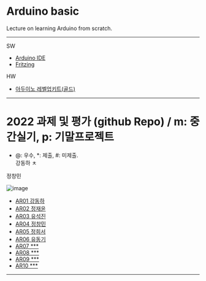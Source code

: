 # Arduino basic
Lecture on learning Arduino from scratch.


---

SW

- [Arduino IDE](https://www.arduino.cc/)
- [Fritzing](http://fritzing.org/download/)

HW

- [아두이노 레벨업키트(골드)](https://www.devicemart.co.kr/goods/view?no=12170416)

---

# 2022 과제 및 평가 (github Repo) / m: 중간실기, p: 기말프로젝트
* @: 우수, *: 제출, #: 미제출.  
강동하
ㅊ

정창민


![image](https://user-images.githubusercontent.com/8246219/222323272-916b2cda-5ede-4932-8352-c760babd8a2c.png)

- [AR01 강동하]()
- [AR02 정재윤]()
- [AR03 유석진]()
- [AR04 정창민]()
- [AR05 정희서]()
- [AR06 유동기]()
- [AR07 ***]()
- [AR08 ***]()
- [AR09 ***]()
- [AR10 ***]()

---




